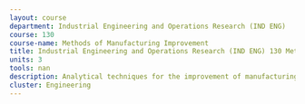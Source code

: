 ```yaml
---
layout: course 
department: Industrial Engineering and Operations Research (IND ENG)
course: 130
course-name: Methods of Manufacturing Improvement
title: Industrial Engineering and Operations Research (IND ENG) 130 Methods of Manufacturing Improvement
units: 3
tools: nan
description: Analytical techniques for the improvement of manufacturing performance along the dimensions of productivity, quality, customer service, and throughput. Techniques for yield analysis, process control, inspection sampling, equipment efficiency analysis, cycle time reduction, and on-time delivery improvement. Applications on semiconductor manufacturing or other industrial settings.
cluster: Engineering
---
```

